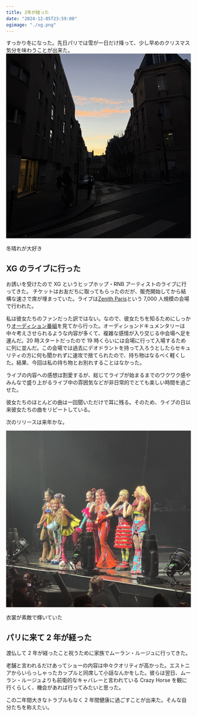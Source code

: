 ```yaml
---
title: 2年が経った
date: "2024-12-05T23:59:00"
ogimage: "./xg.png"
---
```


すっかり冬になった。先日パリでは雪が一日だけ降って、少し早めのクリスマス気分を味わうことが出来た。
![SKY](./sky.png)

<p class="image-desc">冬晴れが大好き</p>

## XG のライブに行った

お誘いを受けたので XG というヒップホップ・RNB アーティストのライブに行ってきた。
チケットはお友だちに取ってもらったのだが、販売開始してから結構な速さで席が埋まっていた。ライブは[Zenith Paris](https://maps.app.goo.gl/HCfG4ScBVrFfx8VH8)という 7,000 人規模の会場で行われた。

私は彼女たちのファンだった訳ではない。なので、彼女たちを知るためにしっかり[オーディション番組](https://www.youtube.com/watch?v=Ur0L9aKNXiI)を見てから行った。オーディションドキュメンタリーは中々考えさせられるような内容が多くて、複雑な感情が入り交じる中会場へ足を運んだ。20 時スタートだったので 19 時くらいには会場に行って入場するために列に並んだ。この会場では過去にデオドラントを持って入ろうとしたらセキュリティの方に何も聞かれずに速攻で捨てられたので、持ち物はなるべく軽くした。結果、今回は私の持ち物とお別れすることはなかった。

ライブの内容への感想は割愛するが、総じてライブが始まるまでのワクワク感やみんなで盛り上がるライブ中の雰囲気などが非日常的でとても楽しい時間を過ごせた。

彼女たちのほとんどの曲は一回聞いただけで耳に残る。そのため、ライブの日以来彼女たちの曲をリピートしている。

次のリリースは来年かな。

![XG](./xg.png)

<p class="image-desc">衣裳が素敵で輝いていた</p>

## パリに来て 2 年が経った

渡仏して 2 年が経ったこと祝うために家族でムーラン・ルージュに行ってきた。

老舗と言われるだけあってショーの内容は中々クオリティが高かった。エストニアからいらっしゃったカップルと同席して小話なんかをした。彼らは翌日、ムーラン・ルージュよりも前衛的なキャバレーと言われている Crazy Horse を観に行くらしく、機会があれば行ってみたいと思った。

この二年間大きなトラブルもなく 2 年間健康に過ごすことが出来た。そんな自分たちを称えたい。
